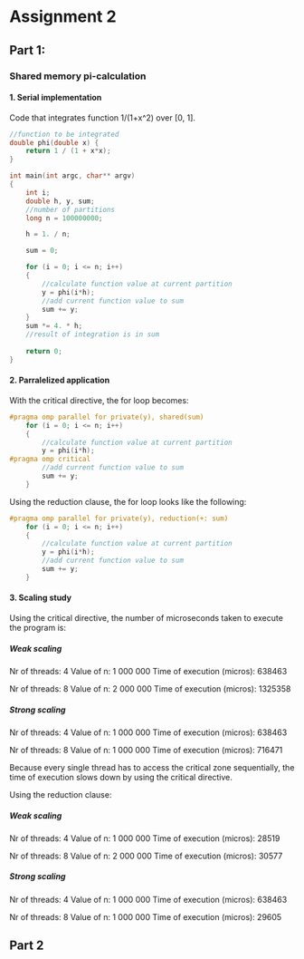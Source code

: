 # Assignment 2
## Part 1:
### Shared memory pi-calculation
#### 1. Serial implementation
Code that integrates function 1/(1+x^2) over [0, 1].
```C++
//function to be integrated
double phi(double x) {
    return 1 / (1 + x*x);
}

int main(int argc, char** argv)
{
    int i;
    double h, y, sum;
    //number of partitions
    long n = 100000000;

    h = 1. / n;

    sum = 0;

    for (i = 0; i <= n; i++)
    {
        //calculate function value at current partition
        y = phi(i*h);
        //add current function value to sum
        sum += y;
    }
    sum *= 4. * h;
	//result of integration is in sum
	
    return 0;
}
```

#### 2. Parralelized application
With the critical directive, the for loop becomes:
```C++
#pragma omp parallel for private(y), shared(sum) 
    for (i = 0; i <= n; i++)
    {
        //calculate function value at current partition
        y = phi(i*h);
#pragma omp critical 
        //add current function value to sum
        sum += y;
    }
```
Using the reduction clause, the for loop looks like the following:
```C++
#pragma omp parallel for private(y), reduction(+: sum)
    for (i = 0; i <= n; i++)
    {
        //calculate function value at current partition
        y = phi(i*h);
        //add current function value to sum
        sum += y;
    }
```

#### 3. Scaling study
Using the critical directive, the number of microseconds taken to execute the program is:
##### Weak scaling
Nr of threads: 4
Value of n: 1 000 000
Time of execution (micros): 638463

Nr of threads: 8
Value of n: 2 000 000
Time of execution (micros): 1325358

##### Strong scaling
Nr of threads: 4
Value of n: 1 000 000
Time of execution (micros): 638463

Nr of threads: 8
Value of n: 1 000 000
Time of execution (micros): 716471

Because every single thread has to access the critical zone sequentially, the time of execution slows down by using the critical directive.

Using the reduction clause:
##### Weak scaling
Nr of threads: 4
Value of n: 1 000 000
Time of execution (micros): 28519 

Nr of threads: 8
Value of n: 2 000 000
Time of execution (micros): 30577

##### Strong scaling
Nr of threads: 4
Value of n: 1 000 000
Time of execution (micros): 638463

Nr of threads: 8
Value of n: 1 000 000
Time of execution (micros): 29605

## Part 2